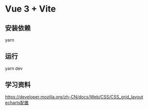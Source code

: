 # Vue 3 + Vite

## 安装依赖

yarn

## 运行

yarn dev

## 学习资料

<https://developer.mozilla.org/zh-CN/docs/Web/CSS/CSS_grid_layout>
[echarts配置](https://juejin.cn/post/7223641276850241593)
